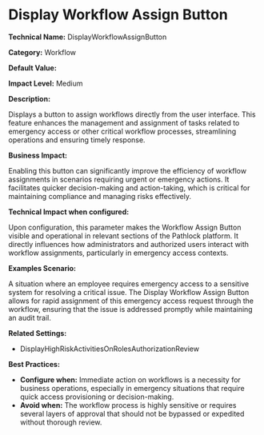# Display Workflow Assign Button

**Technical Name:** DisplayWorkflowAssignButton

**Category:** Workflow

**Default Value:**

**Impact Level:** Medium

**Description:**

Displays a button to assign workflows directly from the user interface. This feature enhances the management and assignment of tasks related to emergency access or other critical workflow processes, streamlining operations and ensuring timely response.

**Business Impact:**

Enabling this button can significantly improve the efficiency of workflow assignments in scenarios requiring urgent or emergency actions. It facilitates quicker decision-making and action-taking, which is critical for maintaining compliance and managing risks effectively.

**Technical Impact when configured:**

Upon configuration, this parameter makes the Workflow Assign Button visible and operational in relevant sections of the Pathlock platform. It directly influences how administrators and authorized users interact with workflow assignments, particularly in emergency access contexts.

**Examples Scenario:**

A situation where an employee requires emergency access to a sensitive system for resolving a critical issue. The Display Workflow Assign Button allows for rapid assignment of this emergency access request through the workflow, ensuring that the issue is addressed promptly while maintaining an audit trail.

**Related Settings:**

- DisplayHighRiskActivitiesOnRolesAuthorizationReview

**Best Practices:** 

- **Configure when:** Immediate action on workflows is a necessity for business operations, especially in emergency situations that require quick access provisioning or decision-making.
- **Avoid when:** The workflow process is highly sensitive or requires several layers of approval that should not be bypassed or expedited without thorough review.